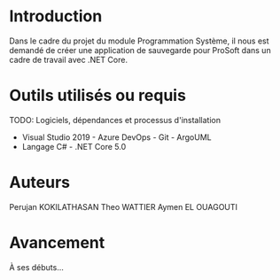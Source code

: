 # Introduction 
Dans le cadre du projet du module Programmation Système, il nous est demandé de créer une application de sauvegarde pour ProSoft dans un cadre de travail avec .NET Core.

# Outils utilisés ou requis
TODO: Logiciels, dépendances et processus d'installation
- Visual Studio 2019 - Azure DevOps - Git - ArgoUML
- Langage C# - .NET Core 5.0

# Auteurs
Perujan KOKILATHASAN
Theo WATTIER
Aymen EL OUAGOUTI

# Avancement
À ses débuts...